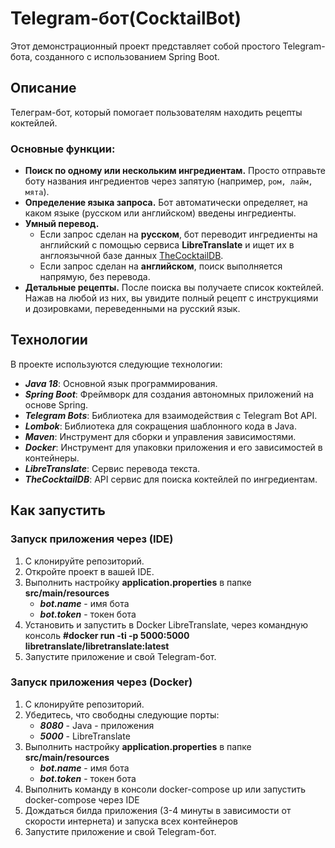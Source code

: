 # Telegram-бот(CocktailBot)

Этот демонстрационный проект представляет собой простого Telegram-бота, созданного с использованием Spring Boot.

## Описание

Телеграм-бот, который помогает пользователям находить рецепты коктейлей.

### Основные функции:
- **Поиск по одному или нескольким ингредиентам.** Просто отправьте боту названия ингредиентов через запятую (например, `ром, лайм, мята`).
- **Определение языка запроса.** Бот автоматически определяет, на каком языке (русском или английском) введены ингредиенты.
- **Умный перевод.**
    - Если запрос сделан на **русском**, бот переводит ингредиенты на английский с помощью сервиса **LibreTranslate** и ищет их в англоязычной базе данных [TheCocktailDB](https://www.thecocktaildb.com/).
    - Если запрос сделан на **английском**, поиск выполняется напрямую, без перевода.
- **Детальные рецепты.** После поиска вы получаете список коктейлей. Нажав на любой из них, вы увидите полный рецепт с инструкциями и дозировками, переведенными на русский язык.

## Технологии
В проекте используются следующие технологии:

*   ***Java 18***: Основной язык программирования.
*   ***Spring Boot***: Фреймворк для создания автономных приложений на основе Spring.
*   ***Telegram Bots***: Библиотека для взаимодействия с Telegram Bot API.
*   ***Lombok***: Библиотека для сокращения шаблонного кода в Java.
*   ***Maven***: Инструмент для сборки и управления зависимостями.
*   ***Docker***: Инструмент для упаковки приложения и его зависимостей в контейнеры.
*   ***LibreTranslate***: Сервис перевода текста.
*   ***TheCocktailDB***: API сервис для поиска коктейлей по ингредиентам.




## Как запустить
### Запуск приложения через (IDE)

1.  С клонируйте репозиторий.
2.  Откройте проект в вашей IDE.
3.  Выполнить настройку **application.properties** в папке **src/main/resources**
    *  ***bot.name*** - имя бота
    *  ***bot.token*** - токен бота
4.  Установить и запустить в Docker LibreTranslate, через командную консоль **#docker run -ti -p 5000:5000 libretranslate/libretranslate:latest**
5.  Запустите приложение и свой Telegram-бот.

### Запуск приложения через (Docker)

1.  С клонируйте репозиторий.
2.  Убедитесь, что свободны следующие порты:
    *  ***8080*** - Java - приложения
    *  ***5000*** - LibreTranslate
3.  Выполнить настройку **application.properties** в папке **src/main/resources**
    *  ***bot.name*** - имя бота
    *  ***bot.token*** - токен бота
4.  Выполнить команду в консоли docker-compose up или запустить docker-compose через IDE
5.  Дождаться билда приложения (3-4 минуты в зависимости от скорости интернета) и запуска всех контейнеров
6. Запустите приложение и свой Telegram-бот.
